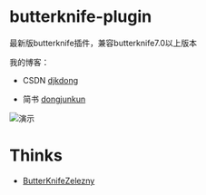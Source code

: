 # butterknife-plugin
最新版butterknife插件，兼容butterknife7.0以上版本

我的博客：

 - CSDN [djkdong](http://blog.csdn.net/djk_dong)
 
 - 简书 [dongjunkun](http://www.jianshu.com/users/f07458c1a8f3/latest_articles)

![演示](http://img.blog.csdn.net/20150821014752582)

# Thinks
 - [ButterKnifeZelezny](https://github.com/avast/android-butterknife-zelezny)